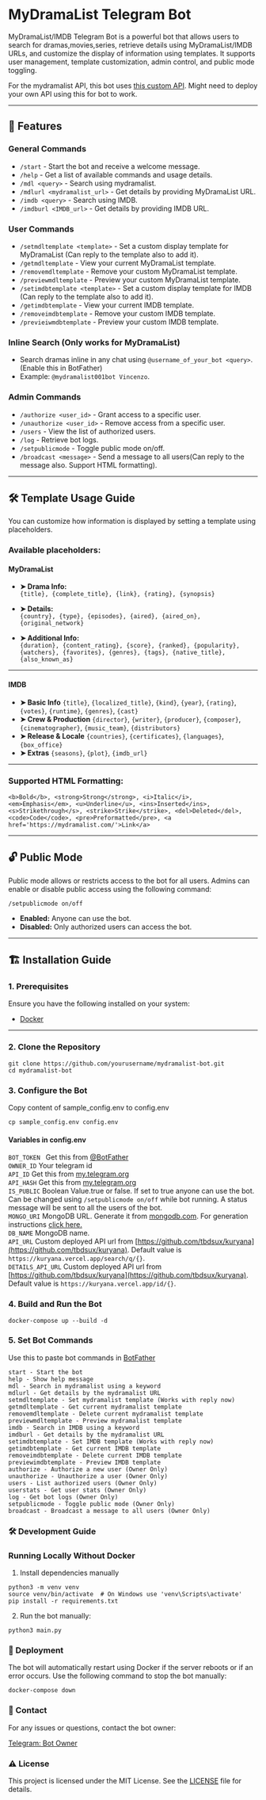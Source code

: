 # MyDramaList Telegram Bot

MyDramaList/IMDB Telegram Bot is a powerful bot that allows users to search for dramas,movies,series, retrieve details using MyDramaList/IMDB URLs, and customize the display of  information using templates. It supports user management, template customization, admin control, and public mode toggling.

For the mydramalist API, this bot uses [this custom API](https://github.com/tbdsux/kuryana). Might need to deploy your own API using this for bot to work.

---

## 🚀 Features

### **General Commands**
- `/start` - Start the bot and receive a welcome message.
- `/help` - Get a list of available commands and usage details.
- `/mdl <query>` - Search using mydramalist.
- `/mdlurl <mydramalist_url>` - Get details by providing MyDramaList URL.
- `/imdb <query>` - Search using IMDB.
- `/imdburl <IMDB_url>` - Get details by providing IMDB URL.

### **User Commands**
- `/setmdltemplate <template>` - Set a custom display template for MyDramaList (Can reply to the template also to add it).
- `/getmdltemplate` - View your current MyDramaList template.
- `/removemdltemplate` - Remove your custom MyDramaList template.
- `/previewmdltemplate` - Preview your custom MyDramaList template.
- `/setimdbtemplate <template>` - Set a custom display template for IMDB (Can reply to the template also to add it).
- `/getimdbtemplate` - View your current IMDB template.
- `/removeimdbtemplate` - Remove your custom IMDB template.
- `/previeiwmdbtemplate` - Preview your custom IMDB template.

### **Inline Search (Only works for MyDramaList)**
- Search dramas inline in any chat using `@username_of_your_bot <query>`. (Enable this in BotFather)
- Example: `@mydramalist001bot Vincenzo`.

### **Admin Commands**
- `/authorize <user_id>` - Grant access to a specific user.
- `/unauthorize <user_id>` - Remove access from a specific user.
- `/users` - View the list of authorized users.
- `/log` - Retrieve bot logs.
- `/setpublicmode` - Toggle public mode on/off.
- `/broadcast <message>` - Send a message to all users(Can reply to the message also. Support HTML formatting).

---

## 🛠 Template Usage Guide

You can customize how information is displayed by setting a template using placeholders.




### **Available placeholders:**

#### MyDramaList
- **➤ Drama Info:**  
  `{title}, {complete_title}, {link}, {rating}, {synopsis}`

- **➤ Details:**  
  `{country}, {type}, {episodes}, {aired}, {aired_on}, {original_network}`

- **➤ Additional Info:**  
  `{duration}, {content_rating}, {score}, {ranked}, {popularity},`  
  `{watchers}, {favorites}, {genres}, {tags}, {native_title}, {also_known_as}`

---

#### IMDB

- **➤ Basic Info**
  `{title}`, `{localized_title}`, `{kind}`, `{year}`, `{rating}`, `{votes}`, `{runtime}`, `{genres}`, `{cast}`
- **➤ Crew & Production**
  `{director}`, `{writer}`, `{producer}`, `{composer}`, `{cinematographer}`, `{music_team}`, `{distributors}`
- **➤ Release & Locale**
  `{countries}`, `{certificates}`, `{languages}`, `{box_office}`
- **➤ Extras**
  `{seasons}`, `{plot}`, `{imdb_url}`

---

### **Supported HTML Formatting:**

`<b>Bold</b>, <strong>Strong</strong>, <i>Italic</i>, <em>Emphasis</em>, <u>Underline</u>, <ins>Inserted</ins>, <s>Strikethrough</s>, <strike>Strike</strike>, <del>Deleted</del>, <code>Code</code>, <pre>Preformatted</pre>, <a href='https://mydramalist.com/'>Link</a>`


---

## 🔓 Public Mode

Public mode allows or restricts access to the bot for all users. Admins can enable or disable public access using the following command:

`/setpublicmode on/off`


- **Enabled:** Anyone can use the bot.  
- **Disabled:** Only authorized users can access the bot.

---

## 🏗️ Installation Guide

### **1. Prerequisites**
Ensure you have the following installed on your system:
- [Docker](https://docs.docker.com/engine/install/ubuntu/)


---

### **2. Clone the Repository**
```
git clone https://github.com/yourusername/mydramalist-bot.git
cd mydramalist-bot
```
### **3. Configure the Bot**
Copy content of sample_config.env to config.env

```
cp sample_config.env config.env
```

#### Variables in config.env


`BOT_TOKEN `  Get this from [@BotFather](https://t.me/BotFather) <br>
`OWNER_ID`    Your telegram id<br>
`API_ID`      Get this from [my.telegram.org](https://my.telegram.org/auth) <br>
`API_HASH`    Get this from [my.telegram.org](https://my.telegram.org/auth) <br>
`IS_PUBLIC`   Boolean Value.true or false. If set to true anyone can use the bot. Can be changed using `/setpublicmode on/off` while bot running. A status message will be sent to all the users of the bot. <br>
`MONGO_URI`   MongoDB URL. Generate it from [mongodb.com](https://www.mongodb.com/). For generation instructions [click here.](https://github.com/pachax001/My-Asian-Tv-Dramacool-Telegram-bot#-generate-mongodb-database) <br>
`DB_NAME`     MongoDB name. <br>
`API_URL`     Custom deployed API url from [https://github.com/tbdsux/kuryana](https://github.com/tbdsux/kuryana). Default value is `https://kuryana.vercel.app/search/q/{}`. <br>
`DETAILS_API_URL`  Custom deployed API url from [https://github.com/tbdsux/kuryana](https://github.com/tbdsux/kuryana). Default value is `https://kuryana.vercel.app/id/{}`. <br>

### **4. Build and Run the Bot**

```
docker-compose up --build -d
```

### **5. Set Bot Commands**

Use this to paste bot commands in [BotFather](https://t.me/BotFather)
```
start - Start the bot
help - Show help message
mdl - Search in mydramalist using a keyword
mdlurl - Get details by the mydramalist URL
setmdltemplate - Set mydramalist template (Works with reply now)
getmdltemplate - Get current mydramalist template
removemdltemplate - Delete current mydramalist template
previewmdltemplate - Preview mydramalist template
imdb - Search in IMDB using a keyword
imdburl - Get details by the mydramalist URL
setimdbtemplate - Set IMDB template (Works with reply now)
getimdbtemplate - Get current IMDB template
removeimdbtemplate - Delete current IMDB template
previewimdbtemplate - Preview IMDB template
authorize - Authorize a new user (Owner Only)
unauthorize - Unauthorize a user (Owner Only)
users - List authorized users (Owner Only)
userstats - Get user stats (Owner Only)
log - Get bot logs (Owner Only)
setpublicmode - Toggle public mode (Owner Only)
broadcast - Broadcast a message to all users (Owner Only)

```

### 🛠 Development Guide

### **Running Locally Without Docker**

1. Install dependencies manually
```
python3 -m venv venv
source venv/bin/activate  # On Windows use 'venv\Scripts\activate'
pip install -r requirements.txt
```
2. Run the bot manually:
```
python3 main.py
```
### **🚀 Deployment**
The bot will automatically restart using Docker if the server reboots or if an error occurs.
Use the following command to stop the bot manually:
```
docker-compose down
```

### **👤 Contact**
For any issues or questions, contact the bot owner:

[Telegram: Bot Owner](https://t.me/gunaya001)

### ⚠️ License
This project is licensed under the MIT License. See the [LICENSE](./LICENSE) file for details.